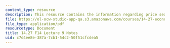 ```yaml
---
content_type: resource
description: This resource contains the information regarding price search notes .
file: https://ol-ocw-studio-app-qa.s3.amazonaws.com/courses/14-27-economics-and-e-commerce-fall-2014/c7d4ee8e387a7cb154c250f51cfcdea5_MIT14_27F14_Lec9.pdf
file_type: application/pdf
resourcetype: Document
title: 14.27 F14 Lecture 9 Notes
uid: c7d4ee8e-387a-7cb1-54c2-50f51cfcdea5
---
```

